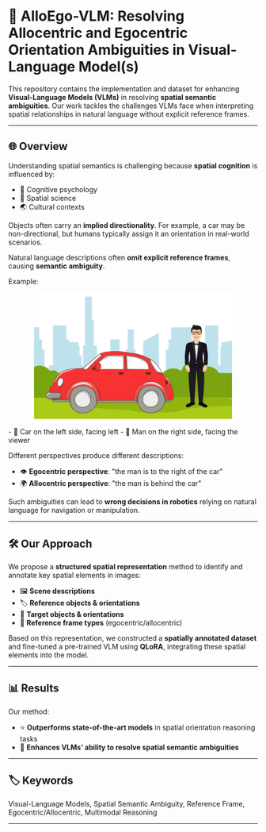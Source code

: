 # 🚀 AlloEgo-VLM: Resolving Allocentric and Egocentric Orientation Ambiguities in Visual-Language Model(s)

This repository contains the implementation and dataset for enhancing **Visual-Language Models (VLMs)** in resolving **spatial semantic ambiguities**. Our work tackles the challenges VLMs face when interpreting spatial relationships in natural language without explicit reference frames.

---

## 🌐 Overview

Understanding spatial semantics is challenging because **spatial cognition** is influenced by:

- 🧠 Cognitive psychology  
- 📏 Spatial science  
- 🌏 Cultural contexts  

Objects often carry an **implied directionality**. For example, a car may be non-directional, but humans typically assign it an orientation in real-world scenarios.  

Natural language descriptions often **omit explicit reference frames**, causing **semantic ambiguity**.  

Example:  
<p align="center">
  <img src="car-man.png" alt="Car and Man Spatial Ambiguity" width="400"/>
</p>
- 🚗 Car on the left side, facing left  
- 🧍 Man on the right side, facing the viewer  

Different perspectives produce different descriptions:

- 👁️ **Egocentric perspective**: "the man is to the right of the car"  
- 🌍 **Allocentric perspective**: "the man is behind the car"  

Such ambiguities can lead to **wrong decisions in robotics** relying on natural language for navigation or manipulation.

---

## 🛠️ Our Approach

We propose a **structured spatial representation** method to identify and annotate key spatial elements in images:

- 🖼️ **Scene descriptions**  
- 🏷️ **Reference objects & orientations**  
- 🎯 **Target objects & orientations**  
- 🔄 **Reference frame types** (egocentric/allocentric)  

Based on this representation, we constructed a **spatially annotated dataset** and fine-tuned a pre-trained VLM using **QLoRA**, integrating these spatial elements into the model.

---

## 📊 Results

Our method:

- ⭐ **Outperforms state-of-the-art models** in spatial orientation reasoning tasks  
- 🤖 **Enhances VLMs’ ability to resolve spatial semantic ambiguities**

---

## 🏷️ Keywords

Visual-Language Models, Spatial Semantic Ambiguity, Reference Frame, Egocentric/Allocentric, Multimodal Reasoning

---
